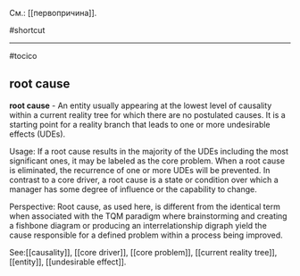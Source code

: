 См.: [[первопричина]].

#shortcut




<hr/>

#tocico

## root cause

<b>root cause</b> -  An entity usually appearing at the lowest level of causality within a current reality tree for which there are no postulated causes. It is a starting point for a reality branch that leads to one or more undesirable effects (UDEs).
 


Usage: If a root cause results in the majority of the UDEs including the most significant ones, it may be labeled as the core problem.  When a root cause is eliminated, the recurrence of one or more UDEs will be prevented.  In contrast to a core driver, a root cause is a state or condition over which a manager has some degree of influence or the capability to change.


Perspective: Root cause, as used here, is different from the identical term when associated with the TQM paradigm where brainstorming and creating a fishbone diagram or producing an interrelationship digraph yield the cause responsible for a defined problem within a process being improved. 



See:[[causality]], [[core driver]], [[core problem]], [[current reality tree]], [[entity]], [[undesirable effect]].
